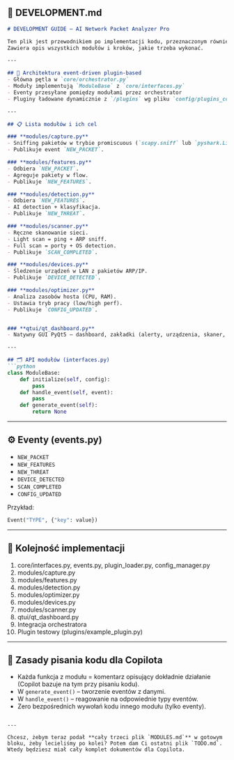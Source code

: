 ## 📄 DEVELOPMENT.md
```markdown
# DEVELOPMENT GUIDE – AI Network Packet Analyzer Pro

Ten plik jest przewodnikiem po implementacji kodu, przeznaczonym również dla GitHub Copilota.
Zawiera opis wszystkich modułów i kroków, jakie trzeba wykonać.

---

## 🧠 Architektura event-driven plugin-based
- Główna pętla w `core/orchestrator.py`
- Moduły implementują `ModuleBase` z `core/interfaces.py`
- Eventy przesyłane pomiędzy modułami przez orchestrator
- Pluginy ładowane dynamicznie z `/plugins` wg pliku `config/plugins_config.yaml`

---

## 📋 Lista modułów i ich cel

### **modules/capture.py**
- Sniffing pakietów w trybie promiscuous (`scapy.sniff` lub `pyshark.LiveCapture`).
- Publikuje event `NEW_PACKET`.

### **modules/features.py**
- Odbiera `NEW_PACKET`.
- Agreguje pakiety w flow.
- Publikuje `NEW_FEATURES`.

### **modules/detection.py**
- Odbiera `NEW_FEATURES`.
- AI detection + klasyfikacja.
- Publikuje `NEW_THREAT`.

### **modules/scanner.py**
- Ręczne skanowanie sieci.
- Light scan = ping + ARP sniff.
- Full scan = porty + OS detection.
- Publikuje `SCAN_COMPLETED`.

### **modules/devices.py**
- Śledzenie urządzeń w LAN z pakietów ARP/IP.
- Publikuje `DEVICE_DETECTED`.

### **modules/optimizer.py**
- Analiza zasobów hosta (CPU, RAM).
- Ustawia tryb pracy (low/high perf).
- Publikuje `CONFIG_UPDATED`.


### **qtui/qt_dashboard.py**
- Natywny GUI PyQt5 – dashboard, zakładki (alerty, urządzenia, skaner, konfiguracja).

---

## 🗂 API modułów (interfaces.py)
```python
class ModuleBase:
    def initialize(self, config):
        pass
    def handle_event(self, event):
        pass
    def generate_event(self):
        return None
```

---

## ⚙️ Eventy (events.py)
- `NEW_PACKET`
- `NEW_FEATURES`
- `NEW_THREAT`
- `DEVICE_DETECTED`
- `SCAN_COMPLETED`
- `CONFIG_UPDATED`

Przykład:
```python
Event("TYPE", {"key": value})
```

---

## 🚧 Kolejność implementacji
1. core/interfaces.py, events.py, plugin_loader.py, config_manager.py
2. modules/capture.py
3. modules/features.py
4. modules/detection.py
5. modules/optimizer.py
6. modules/devices.py
7. modules/scanner.py
8. qtui/qt_dashboard.py
9. Integracja orchestratora
10. Plugin testowy (plugins/example_plugin.py)

---

## 📌 Zasady pisania kodu dla Copilota
- Każda funkcja z modułu = komentarz opisujący dokładnie działanie (Copilot bazuje na tym przy pisaniu kodu).
- W `generate_event()` – tworzenie eventów z danymi.
- W `handle_event()` – reagowanie na odpowiednie typy eventów.
- Zero bezpośrednich wywołań kodu innego modułu (tylko eventy).
```

---

Chcesz, żebym teraz podał **cały trzeci plik `MODULES.md`** w gotowym bloku, żeby lecieliśmy po kolei? Potem dam Ci ostatni plik `TODO.md`. Wtedy będziesz miał cały komplet dokumentów dla Copilota.
